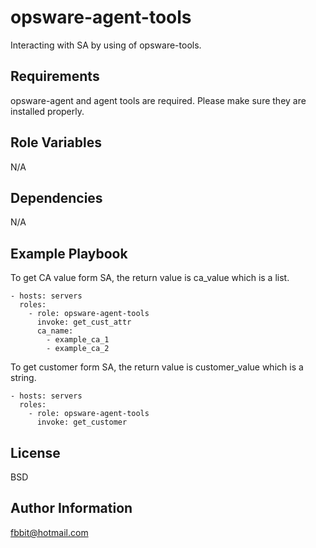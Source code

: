 opsware-agent-tools
=========

Interacting with SA by using of opsware-tools.

Requirements
------------

opsware-agent and agent tools are required. Please make sure they are installed properly.

Role Variables
--------------

N/A

Dependencies
------------

N/A

Example Playbook
----------------

To get CA value form SA, the return value is ca_value which is a list.

    - hosts: servers
      roles:
        - role: opsware-agent-tools
          invoke: get_cust_attr
          ca_name: 
            - example_ca_1
            - example_ca_2

To get customer form SA, the return value is customer_value which is a string.

    - hosts: servers
      roles:
        - role: opsware-agent-tools
          invoke: get_customer

License
-------

BSD

Author Information
------------------

fbbit@hotmail.com
